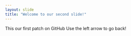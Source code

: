 ```yaml
---
layout: slide
title: "Welcome to our second slide!"
---
```

This our first patch on GitHub
Use the left arrow to go back!
